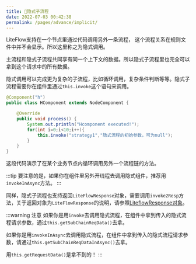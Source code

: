 ```yaml
---
title: 🥑隐式子流程
date: 2022-07-03 00:42:38
permalink: /pages/advance/implicit/
---
```


LiteFlow支持在一个节点里通过代码调用另外一条流程， 这个流程关系在规则文件中并不会显示。所以这里称之为隐式调用。

主流程和隐式子流程共同享有同一个上下文的数据。所以隐式子流程里也完全可以拿到这个请求中的所有数据。

隐式调用可以完成更为复杂的子流程，比如循环调用，复杂条件判断等等。隐式子流程需要你在组件里通过`this.invoke`这个语句来调用。

```java
@Component("h")
public class HComponent extends NodeComponent {

	@Override
	public void process() {
		System.out.println("Hcomponent executed!");
        for(int i=0;i<10;i++){
            this.invoke("strategy1","隐式流程的初始参数，可为null");
        }
	}
}
```

这段代码演示了在某个业务节点内循环调用另外一个流程链的方法。

:::tip
要注意的是，如果你在组件里另外开线程去调用隐式组件，推荐用`invokeInAsync`方法。
:::


同样，隐式子流程也支持返回`LiteFlowResponse`对象，需要调用`invoke2Resp`方法，关于返回对象为`LiteFlowResponse`的说明，请参照[LiteflowResponse对象](/pages/executor/response/)。

:::warning 注意
如果你是用`invoke`去调用隐式流程，在组件中拿到传入的隐式流程请求参数，通过`this.getSubChainReqData()`去拿。

如果你是用`invokeInAsync`去调用隐式流程，在组件中拿到传入的隐式流程请求参数，请通过`this.getSubChainReqDataInAsync()`去拿。

用`this.getRequestData()`是拿不到的！
:::
